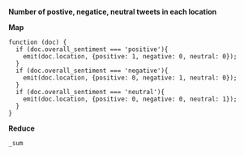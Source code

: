 **Number of postive, negatice, neutral tweets in each location**

**Map**
```
function (doc) {
  if (doc.overall_sentiment === 'positive'){
    emit(doc.location, {positive: 1, negative: 0, neutral: 0});
  }
  if (doc.overall_sentiment === 'negative'){
    emit(doc.location, {positive: 0, negative: 1, neutral: 0});
  }
  if (doc.overall_sentiment === 'neutral'){
    emit(doc.location, {positive: 0, negative: 0, neutral: 1});
  }  
}
```

**Reduce**
```
_sum
```
